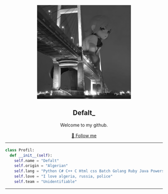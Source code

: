 <div align="center">
  <kbd>
  <a href="https://github.com/RetrO-M">
    <img src="src.png" alt="Logo" width="300" height="300">
  </a>
  </kbd>

  <h2 align="center">Defalt_</h2>

  <p align="center">
    Welcome to my github.
    <br />
    <br />
    <a href="https://github.com/RetrO-M/Delta-Grabber/issues">📜 Follow me</a>
  </p>
</div>

---------------------------------------

```python
class Profil:
  def __init__(self):
    self.name = "Defalt"
    self.origin = "Algerian"
    self.lang = "Python C# C++ C Html css Batch Golang Ruby Java Powershell Shell"
    self.love = "I love algeria, russia, police"
    self.team = "Unidentifiable"
```

---------------------------------------

